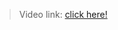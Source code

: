 > Video link: [click here!](https://mega.nz/file/31sUFTIY#nykO8eiRpKoTT-DYexolqDVAynKz8li5y0sGIOm2YtM)